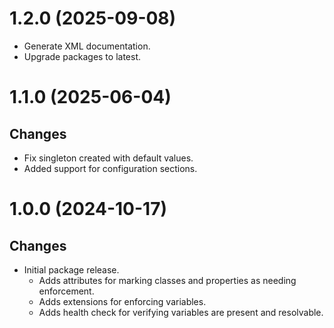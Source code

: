 # 1.2.0 (2025-09-08)
- Generate XML documentation.
- Upgrade packages to latest.

# 1.1.0 (2025-06-04)
## Changes
- Fix singleton created with default values.
- Added support for configuration sections.

# 1.0.0 (2024-10-17)
## Changes
- Initial package release.
  - Adds attributes for marking classes and properties as needing enforcement.
  - Adds extensions for enforcing variables.
  - Adds health check for verifying variables are present and resolvable.